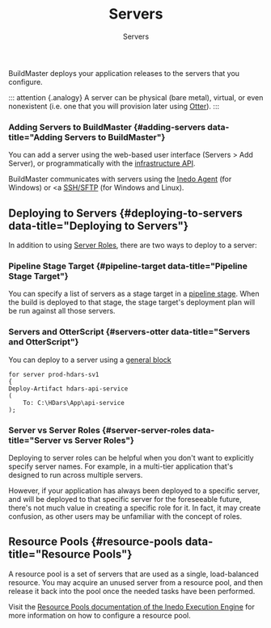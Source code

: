 ﻿---
title: Servers
subtitle: Servers
sequence: 10
keywords: buildmaster, servers, infrastructure, environments
show-headings-in-nav: true
---
BuildMaster deploys your application releases to the servers that you configure.

::: attention {.analogy}
A server can be physical (bare metal), virtual, or even nonexistent (i.e. one that you will provision later using [Otter](/otter)).
:::

### Adding Servers to BuildMaster {#adding-servers data-title="Adding Servers to BuildMaster"}

You can add a server using the web-based user interface (Servers > Add Server), or programmatically with the [infrastructure API](/support/documentation/buildmaster/reference/api/infrastructure).

BuildMaster communicates with servers using the [Inedo Agent](/support/documentation/various/inedo-agent/the-agent) (for Windows) or <a [SSH/SFTP](https://www.ssh.com/ssh/sftpt) (for Windows and Linux).

## Deploying to Servers {#deploying-to-servers data-title="Deploying to Servers"}

In addition to using [Server Roles](/support/documentation/buildmaster/infrastructure/server-roles), there are two ways to deploy to a server:

### Pipeline Stage Target {#pipeline-target data-title="Pipeline Stage Target"}

You can specify a list of servers as a stage target in a [pipeline stage](/support/documentation/buildmaster/core-concepts/pipelines#Pipeline-stages). When the build is deployed to that stage, the stage target's deployment plan will be run against all those servers.

### Servers and OtterScript {#servers-otter data-title="Servers and OtterScript"}

You can deploy to a server using a [general block](/support/documentation/buildmaster/execution-engine/statements-and-blocks/general-blocks)

```
for server prod-hdars-sv1
{
Deploy-Artifact hdars-api-service
(
    To: C:\HDars\App\api-service
);
```

### Server vs Server Roles {#server-server-roles data-title="Server vs Server Roles"}

Deploying to server roles can be helpful when you don't want to explicitly specify server names. For example, in a multi-tier application that's designed to run across multiple servers.

However, if your application has always been deployed to a specific server, and will be deployed to that specific server for the foreseeable future, there's not much value in creating a specific role for it. In fact, it may create confusion, as other users may be unfamiliar with the concept of roles.

## Resource Pools {#resource-pools data-title="Resource Pools"}

A resource pool is a set of servers that are used as a single, load-balanced resource. You may acquire an unused server from a resource pool, and then release it back into the pool once the needed tasks have been performed.

Visit the [Resource Pools documentation of the Inedo Execution Engine](/support/documentation/various/execution-engine/resource-pools)  for more information on how to configure a resource pool.
